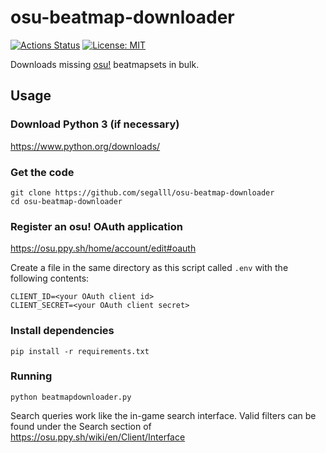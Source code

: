 # osu-beatmap-downloader

[![Actions Status](https://github.com/segalll/osu-beatmap-downloader/workflows/build/badge.svg)](https://github.com/segalll/osu-beatmap-downloader/actions)
[![License: MIT](https://img.shields.io/badge/license-MIT-blue.svg)](https://opensource.org/licenses/MIT)

Downloads missing [osu!](https://osu.ppy.sh/home) beatmapsets in bulk.

## Usage
### Download Python 3 (if necessary)
https://www.python.org/downloads/
### Get the code
```
git clone https://github.com/segalll/osu-beatmap-downloader
cd osu-beatmap-downloader
```

### Register an osu! OAuth application
https://osu.ppy.sh/home/account/edit#oauth


Create a file in the same directory as this script called `.env` with the following contents:
```
CLIENT_ID=<your OAuth client id>
CLIENT_SECRET=<your OAuth client secret>
```

### Install dependencies
```
pip install -r requirements.txt
```

### Running
```
python beatmapdownloader.py
```

Search queries work like the in-game search interface. Valid filters can be found under the Search section of https://osu.ppy.sh/wiki/en/Client/Interface
